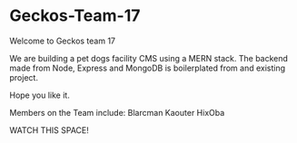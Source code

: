 # Geckos-Team-17
Welcome to Geckos team 17

We are building a pet dogs facility CMS using a MERN stack. 
The backend made from Node, Express and MongoDB is boilerplated from and existing project.

Hope you like it.

Members on the Team include:
Blarcman
Kaouter
HixOba

WATCH THIS SPACE!
